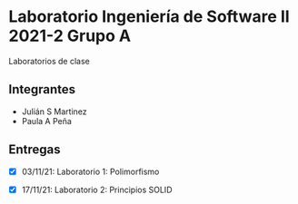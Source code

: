  
# Laboratorio Ingeniería de Software II 2021-2 Grupo A
Laboratorios de clase

## Integrantes
* Julián S Martinez
* Paula A Peña

## Entregas
- [x] 03/11/21: Laboratorio 1: Polimorfismo
- [x] 17/11/21: Laboratorio 2: Principios SOLID

